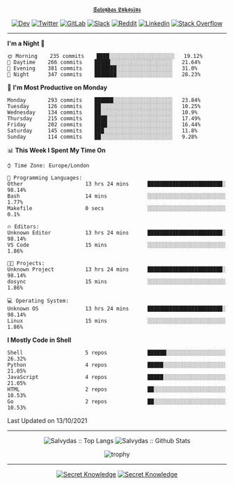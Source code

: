<div align="center">
  
[𝕾𝖆𝖑𝖛𝖞𝖉𝖆𝖘 𝕷𝖚𝖐𝖔𝖘𝖎𝖚𝖘](https://git.io/JJwwg)
  
[![Dev](https://img.shields.io/badge/-DEV-222222?style=flat-square&logo=dev.to&logoColor=white&link=https://dev.to/sso/)](https://dev.to/sso/)
[![Twitter](https://img.shields.io/badge/-Twitter-222222?style=flat-square&logo=twitter&logoColor=white&link=https://twitter.com/digital_wizz/)](https://twitter.com/digital_wizz/)
[![GitLab](https://img.shields.io/badge/-GitLab-222222?style=flat-square&logo=GitLab&logoColor=white&link=https://gitlab.com/ss-o/)](https://gitlab.com/ss-o/)
[![Slack](https://img.shields.io/badge/-Slack-222222?style=flat-square&logo=Slack&logoColor=white&link=https://digital-teams.slack.com/)](https://digital-teams.slack.com/)
[![Reddit](https://img.shields.io/badge/-Reddit-222222?style=flat-square&logo=Reddit&logoColor=white&link=https://https://www.reddit.com/user/ss-o/)](https://www.reddit.com/user/ss-o/)
[![Linkedin](https://img.shields.io/badge/-LinkedIn-222222?style=flat-square&logo=Linkedin&logoColor=white&link=https://www.linkedin.com/in/digital-clouds/)](https://www.linkedin.com/in/digital-clouds/)
[![Stack Overflow](https://img.shields.io/badge/-Stack%20Overflow-222222?style=flat-square&logo=stack-overflow&logoColor=white&link=https://stackoverflow.com/users/13893752/salvydas-lukosius)](https://stackoverflow.com/users/13893752/salvydas-lukosius)
  
</div>

---

<!--START_SECTION:waka-->
**I'm a Night 🦉** 

```text
🌞 Morning    235 commits    ████░░░░░░░░░░░░░░░░░░░░░   19.12% 
🌆 Daytime    266 commits    █████░░░░░░░░░░░░░░░░░░░░   21.64% 
🌃 Evening    381 commits    ███████░░░░░░░░░░░░░░░░░░   31.0% 
🌙 Night      347 commits    ███████░░░░░░░░░░░░░░░░░░   28.23%

```
📅 **I'm Most Productive on Monday** 

```text
Monday       293 commits    ██████░░░░░░░░░░░░░░░░░░░   23.84% 
Tuesday      126 commits    ██░░░░░░░░░░░░░░░░░░░░░░░   10.25% 
Wednesday    134 commits    ██░░░░░░░░░░░░░░░░░░░░░░░   10.9% 
Thursday     215 commits    ████░░░░░░░░░░░░░░░░░░░░░   17.49% 
Friday       202 commits    ████░░░░░░░░░░░░░░░░░░░░░   16.44% 
Saturday     145 commits    ███░░░░░░░░░░░░░░░░░░░░░░   11.8% 
Sunday       114 commits    ██░░░░░░░░░░░░░░░░░░░░░░░   9.28%

```


📊 **This Week I Spent My Time On** 

```text
⌚︎ Time Zone: Europe/London

💬 Programming Languages: 
Other                    13 hrs 24 mins      ████████████████████████░   98.14% 
Bash                     14 mins             ░░░░░░░░░░░░░░░░░░░░░░░░░   1.77% 
Makefile                 0 secs              ░░░░░░░░░░░░░░░░░░░░░░░░░   0.1%

🔥 Editors: 
Unknown Editor           13 hrs 24 mins      ████████████████████████░   98.14% 
VS Code                  15 mins             ░░░░░░░░░░░░░░░░░░░░░░░░░   1.86%

🐱‍💻 Projects: 
Unknown Project          13 hrs 24 mins      ████████████████████████░   98.14% 
dosync                   15 mins             ░░░░░░░░░░░░░░░░░░░░░░░░░   1.86%

💻 Operating System: 
Unknown OS               13 hrs 24 mins      ████████████████████████░   98.14% 
Linux                    15 mins             ░░░░░░░░░░░░░░░░░░░░░░░░░   1.86%

```

**I Mostly Code in Shell** 

```text
Shell                    5 repos             ██████░░░░░░░░░░░░░░░░░░░   26.32% 
Python                   4 repos             █████░░░░░░░░░░░░░░░░░░░░   21.05% 
JavaScript               4 repos             █████░░░░░░░░░░░░░░░░░░░░   21.05% 
HTML                     2 repos             ██░░░░░░░░░░░░░░░░░░░░░░░   10.53% 
Go                       2 repos             ██░░░░░░░░░░░░░░░░░░░░░░░   10.53%

```



 Last Updated on 13/10/2021
<!--END_SECTION:waka-->

---

<div align=center>

![Salvydas :: Top Langs](https://github-readme-stats.vercel.app/api/top-langs/?username=ss-o&langs_count=8&card_width=300&theme=blue-green&layout=compact)
![Salvydas :: Github Stats](https://github-readme-stats.vercel.app/api?username=ss-o&theme=blue-green&layout=compact&no-frame=true)
 
![trophy](https://github-profile-trophy.vercel.app/?username=ss-o&theme=darkhub&rank=SSS,SS,S,AAA,AA,A,B,C&no-frame=true)

---

[![Secret Knowledge](https://github-readme-stats.vercel.app/api/pin/?username=github&repo=government.github.com&card_width=150&theme=blue-green&layout=compact)](https://github.com/github/government.github.com)
[![Secret Knowledge](https://github-readme-stats.vercel.app/api/pin/?username=ss-o&repo=the-book-of-secret-knowledge&card_width=150&theme=blue-green&layout=compact)](https://github.com/ss-o/the-book-of-secret-knowledge)

</div>
